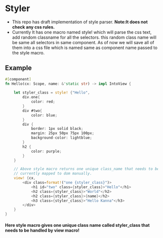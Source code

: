 # Styler
- This repo has draft implementation of style parser. **Note:It does not check any css rules.**
- Currently It has one macro named style! which will parse the css text, add random classname for
all the selectors. this random class name will be same all selectors in same component. As of now we will save all of them into a css file which is named same as component name passed to the style macro.

## Example

```rust
#[component]
fn Hello(cx: Scope, name: &'static str) -> impl IntoView {
    
    let styler_class = style! {"Hello",
        div.one{
            color: red;
        }
        div #two{
            color: blue;
        }
        div {
            border: 1px solid black;
            margin: 25px 50px 75px 100px;
            background-color: lightblue;
        }
        h2 {
            color: purple;
        }
    }

    // Above style macro returns one unique class_name that needs to be handled by view macro.
    // currently mapped to dom manually.
    view! {cx,
        <div class=format!("one {styler_class}")>
            <h1 id="two" class={styler_class}>"Hello"</h1>
            <h2 class={styler_class}>"World"</h2>
            <h2 class={styler_class}>{name}</h2>
            <h3 class={styler_class}>"Hello Kanna"</h3>
        </div>
    }
}
```

 #### Here style macro gives one unique class name called styler_class that needs to be handled by view macro!
